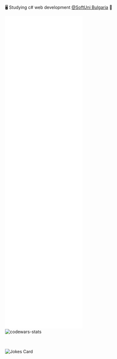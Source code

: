 🖥️ Studying c# web development [@SoftUni Bulgaria](https://softuni.bg) 👀

<picture>
  <img src="/github-metrics.svg" alt="Metrics">
</picture>

<br />
<picture>
  <img src="https://www.codewars.com/users/Krasipeace/badges/large" alt="codewars-stats">
</picture>

<br />

<!-- GOODREADS-LIST:START -->
<!-- GOODREADS-LIST:END -->

 <br /> <br/>
![Jokes Card](https://readme-jokes.vercel.app/api)


<!---
Krasipeace/Krasipeace is a ✨ special ✨ repository because its `README.md` (this file) appears on your GitHub profile.
You can click the Preview link to take a look at your changes.
--->
